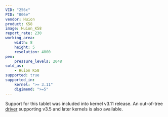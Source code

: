 ```yaml
---
VID: "256c"
PID: "006e"
vendor: Huion
product: K58
image: Huion_K58
report_rate: 230
working_area:
    width: 8
    height: 5
    resolution: 4000
pen:
    pressure_levels: 2048
sold_as:
    - Huion K58
supported: true
supported_in:
    kernel: ">= 3.11"
    digimend: ">=5"
---
```

Support for this tablet was included into kernel v3.11 release. An out-of-tree [driver](https://github.com/DIGImend/huion-driver) supporting v3.5 and later kernels is also available.

